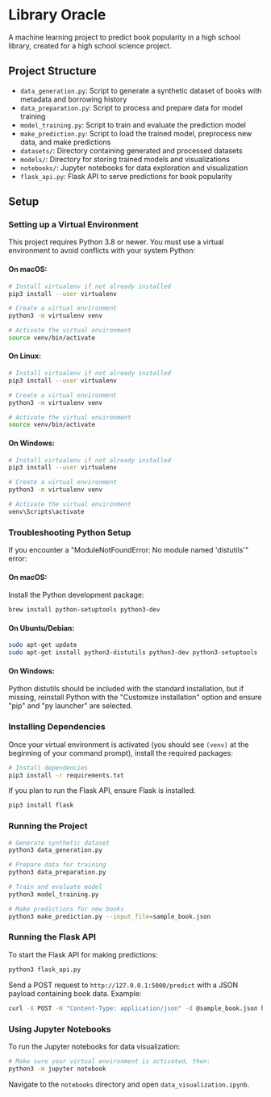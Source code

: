 # Library Oracle

A machine learning project to predict book popularity in a high school library, created for a high school science project.

## Project Structure

- `data_generation.py`: Script to generate a synthetic dataset of books with metadata and borrowing history
- `data_preparation.py`: Script to process and prepare data for model training
- `model_training.py`: Script to train and evaluate the prediction model
- `make_prediction.py`: Script to load the trained model, preprocess new data, and make predictions
- `datasets/`: Directory containing generated and processed datasets
- `models/`: Directory for storing trained models and visualizations
- `notebooks/`: Jupyter notebooks for data exploration and visualization
- `flask_api.py`: Flask API to serve predictions for book popularity

## Setup

### Setting up a Virtual Environment

This project requires Python 3.8 or newer. You must use a virtual environment to avoid conflicts with your system Python:

#### On macOS:
```bash
# Install virtualenv if not already installed
pip3 install --user virtualenv

# Create a virtual environment
python3 -m virtualenv venv

# Activate the virtual environment
source venv/bin/activate
```

#### On Linux:
```bash
# Install virtualenv if not already installed
pip3 install --user virtualenv

# Create a virtual environment
python3 -m virtualenv venv

# Activate the virtual environment
source venv/bin/activate
```

#### On Windows:
```bash
# Install virtualenv if not already installed
pip3 install --user virtualenv

# Create a virtual environment
python3 -m virtualenv venv

# Activate the virtual environment
venv\Scripts\activate
```

### Troubleshooting Python Setup

If you encounter a "ModuleNotFoundError: No module named 'distutils'" error:

#### On macOS:
Install the Python development package:
```bash
brew install python-setuptools python3-dev
```

#### On Ubuntu/Debian:
```bash
sudo apt-get update
sudo apt-get install python3-distutils python3-dev python3-setuptools
```

#### On Windows:
Python distutils should be included with the standard installation, but if missing, reinstall Python with the "Customize installation" option and ensure "pip" and "py launcher" are selected.

### Installing Dependencies

Once your virtual environment is activated (you should see `(venv)` at the beginning of your command prompt), install the required packages:

```bash
# Install dependencies
pip3 install -r requirements.txt
```

If you plan to run the Flask API, ensure Flask is installed:

```bash
pip3 install flask
```

### Running the Project

```bash
# Generate synthetic dataset
python3 data_generation.py

# Prepare data for training
python3 data_preparation.py

# Train and evaluate model
python3 model_training.py

# Make predictions for new books
python3 make_prediction.py --input_file=sample_book.json
```

### Running the Flask API

To start the Flask API for making predictions:

```bash
python3 flask_api.py
```

Send a POST request to `http://127.0.0.1:5000/predict` with a JSON payload containing book data. Example:

```bash
curl -X POST -H "Content-Type: application/json" -d @sample_book.json http://127.0.0.1:5000/predict
```

### Using Jupyter Notebooks

To run the Jupyter notebooks for data visualization:

```bash
# Make sure your virtual environment is activated, then:
python3 -m jupyter notebook
```

Navigate to the `notebooks` directory and open `data_visualization.ipynb`.
